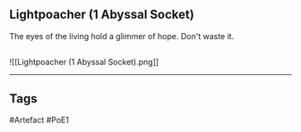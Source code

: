 ## Lightpoacher (1 Abyssal Socket)
The eyes of the living hold a glimmer of hope.
Don't waste it.
##
![[Lightpoacher (1 Abyssal Socket).png]]

---
## Tags
#Artefact
#PoE1
